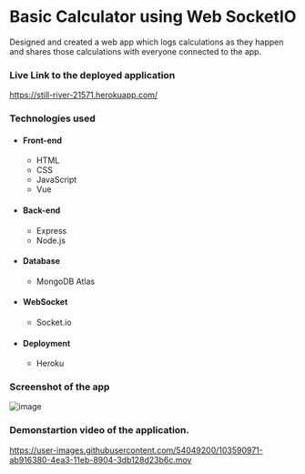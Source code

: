 # Basic Calculator using Web SocketIO

Designed and created a web app which logs calculations as they happen and shares those calculations with everyone connected to the app.

### Live Link to the deployed application

 https://still-river-21571.herokuapp.com/

### Technologies used

 * #### Front-end

   * HTML
   * CSS
   * JavaScript
   * Vue

 * #### Back-end

   * Express
   * Node.js

 * #### Database

   * MongoDB Atlas

 * #### WebSocket

   * Socket.io

 * #### Deployment

   * Heroku

### Screenshot of the app
  
 ![image](https://user-images.githubusercontent.com/54049200/103589632-b39bd400-4ea0-11eb-967b-4ca5dbc519a8.png)

### Demonstartion video of the application.

https://user-images.githubusercontent.com/54049200/103590971-ab916380-4ea3-11eb-8904-3db128d23b6c.mov

